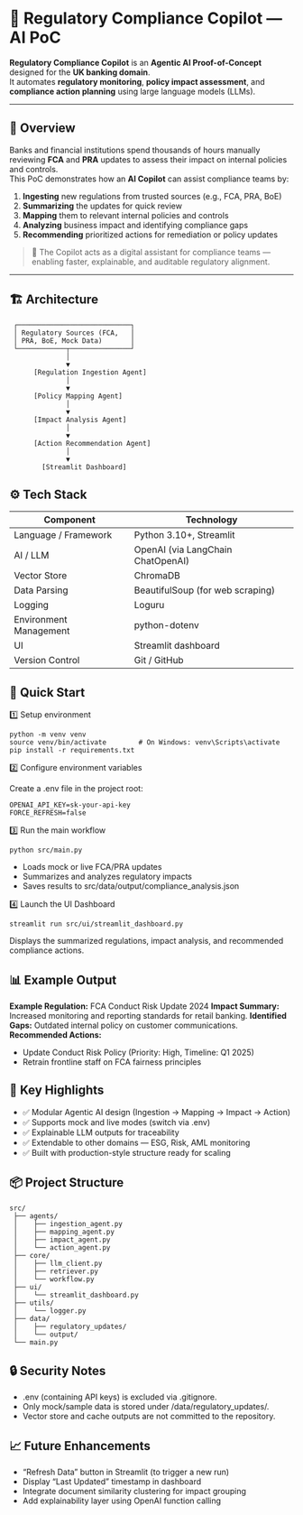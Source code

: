 # 🧩 Regulatory Compliance Copilot — AI PoC

**Regulatory Compliance Copilot** is an **Agentic AI Proof-of-Concept** designed for the **UK banking domain**.  
It automates **regulatory monitoring**, **policy impact assessment**, and **compliance action planning** using large language models (LLMs).

---

## 🚀 Overview

Banks and financial institutions spend thousands of hours manually reviewing **FCA** and **PRA** updates to assess their impact on internal policies and controls.  
This PoC demonstrates how an **AI Copilot** can assist compliance teams by:

1. **Ingesting** new regulations from trusted sources (e.g., FCA, PRA, BoE)  
2. **Summarizing** the updates for quick review  
3. **Mapping** them to relevant internal policies and controls  
4. **Analyzing** business impact and identifying compliance gaps  
5. **Recommending** prioritized actions for remediation or policy updates  

> 🧠 The Copilot acts as a digital assistant for compliance teams — enabling faster, explainable, and auditable regulatory alignment.

---

## 🏗️ Architecture

```text
 ┌────────────────────────────┐
 │ Regulatory Sources (FCA,   │
 │ PRA, BoE, Mock Data)       │
 └────────────┬───────────────┘
              │
              ▼
      [Regulation Ingestion Agent]
              │
              ▼
      [Policy Mapping Agent]
              │
              ▼
      [Impact Analysis Agent]
              │
              ▼
      [Action Recommendation Agent]
              │
              ▼
        [Streamlit Dashboard]

```
## ⚙️ Tech Stack

| Component              | Technology                        |
|------------------------|-----------------------------------|
| Language / Framework   | Python 3.10+, Streamlit           |
| AI / LLM               | OpenAI (via LangChain ChatOpenAI) |
| Vector Store           | ChromaDB                          |
| Data Parsing           | BeautifulSoup (for web scraping)  |
| Logging                | Loguru                            |
| Environment Management | python-dotenv                         |
| UI                      | Streamlit dashboard                         |
| Version Control           | Git / GitHub                          |

## 🧰 Quick Start
1️⃣ Setup environment

```
python -m venv venv
source venv/bin/activate        # On Windows: venv\Scripts\activate
pip install -r requirements.txt
```

2️⃣ Configure environment variables

Create a .env file in the project root:
```
OPENAI_API_KEY=sk-your-api-key
FORCE_REFRESH=false
```

3️⃣ Run the main workflow
```
python src/main.py
```
* Loads mock or live FCA/PRA updates
* Summarizes and analyzes regulatory impacts
* Saves results to src/data/output/compliance_analysis.json

4️⃣ Launch the UI Dashboard
```
streamlit run src/ui/streamlit_dashboard.py
```
Displays the summarized regulations, impact analysis, and recommended compliance actions.

## 📊 Example Output

**Example Regulation:** FCA Conduct Risk Update 2024
**Impact Summary:** Increased monitoring and reporting standards for retail banking.
**Identified Gaps:** Outdated internal policy on customer communications.
**Recommended Actions:**
* Update Conduct Risk Policy (Priority: High, Timeline: Q1 2025)
* Retrain frontline staff on FCA fairness principles

## 🧠 Key Highlights

* ✅ Modular Agentic AI design (Ingestion → Mapping → Impact → Action)
* ✅ Supports mock and live modes (switch via .env)
* ✅ Explainable LLM outputs for traceability
* ✅ Extendable to other domains — ESG, Risk, AML monitoring
* ✅ Built with production-style structure ready for scaling

## 📦 Project Structure
```
src/
 ├── agents/
 │    ├── ingestion_agent.py
 │    ├── mapping_agent.py
 │    ├── impact_agent.py
 │    └── action_agent.py
 ├── core/
 │    ├── llm_client.py
 │    ├── retriever.py
 │    └── workflow.py
 ├── ui/
 │    └── streamlit_dashboard.py
 ├── utils/
 │    └── logger.py
 ├── data/
 │    ├── regulatory_updates/
 │    └── output/
 └── main.py
```

## 🔒 Security Notes

* .env (containing API keys) is excluded via .gitignore.
* Only mock/sample data is stored under /data/regulatory_updates/.
* Vector store and cache outputs are not committed to the repository.

## 📈 Future Enhancements

* “Refresh Data” button in Streamlit (to trigger a new run)
* Display “Last Updated” timestamp in dashboard
* Integrate document similarity clustering for impact grouping
* Add explainability layer using OpenAI function calling